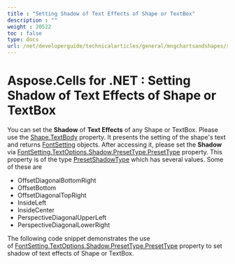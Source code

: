 ```yaml
---
title : "Setting Shadow of Text Effects of Shape or TextBox" 
description : "" 
weight : 20522 
toc : false
type: docs
url: /net/developerguide/technicalarticles/general/mngchartsandshapes/setting+shadow+of+text+effects+of+shape+or+textbox/
---
```


# Aspose.Cells for .NET : Setting Shadow of Text Effects of Shape or TextBox


You can set the **Shadow** of **Text Effects** of any Shape or TextBox. Please use the [Shape.TextBody](https://apireference.aspose.com/net/cells/aspose.cells.drawing/shape/properties/textbody) property. It presents the setting of the shape's text and returns [FontSetting](https://apireference.aspose.com/net/cells/aspose.cells/fontsetting) objects. After accessing it, please set the **Shadow** via [FontSetting.TextOptions.Shadow.PresetType.PresetType](https://apireference.aspose.com/net/cells/aspose.cells.drawing/shadoweffect/properties/presettype) property. This property is of the type [PresetShadowType](https://apireference.aspose.com/net/cells/aspose.cells.drawing/presetshadowtype) which has several values. Some of these are

*   OffsetDiagonalBottomRight
*   OffsetBottom
*   OffsetDiagonalTopRight
*   InsideLeft
*   InsideCenter
*   PerspectiveDiagonalUpperLeft
*   PerspectiveDiagonalLowerRight

The following code snippet demonstrates the use of [FontSetting.TextOptions.Shadow.PresetType.PresetType](https://apireference.aspose.com/net/cells/aspose.cells.drawing/shadoweffect/properties/presettype) property to set shadow of text effects of Shape or TextBox.

